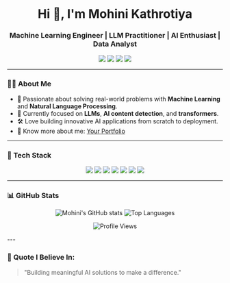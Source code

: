 <h1 align="center">Hi 👋, I'm Mohini Kathrotiya</h1>
<h3 align="center">Machine Learning Engineer | LLM Practitioner | AI Enthusiast | Data Analyst</h3>

<p align="center">
  <a href="https://www.linkedin.com/in/mohinikathro/" target="_blank"><img src="https://img.shields.io/badge/LinkedIn-blue?style=for-the-badge&logo=linkedin&logoColor=white" /></a>
  <a href="https://huggingface.co/YOUR-HF-USERNAME" target="_blank"><img src="https://img.shields.io/badge/HuggingFace-yellow?style=for-the-badge&logo=huggingface&logoColor=black" /></a>
  <a href="https://YOUR-PORTFOLIO-LINK.com" target="_blank"><img src="https://img.shields.io/badge/Portfolio-website-blueviolet?style=for-the-badge" /></a>
  <a href="mailto:YOUR-EMAIL@gmail.com"><img src="https://img.shields.io/badge/Email-red?style=for-the-badge&logo=gmail&logoColor=white" /></a>
</p>

---

### 👩‍💻 About Me
- 🌟 Passionate about solving real-world problems with **Machine Learning** and **Natural Language Processing**.
- 🤖 Currently focused on **LLMs**, **AI content detection**, and **transformers**.
- 🛠️ Love building innovative AI applications from scratch to deployment.
- 📄 Know more about me: [Your Portfolio](https://YOUR-PORTFOLIO-LINK.com)

---

### 🚀 Tech Stack
<div align="center">
  <img src="https://img.shields.io/badge/Python-3776AB?style=for-the-badge&logo=python&logoColor=white" />
  <img src="https://img.shields.io/badge/TensorFlow-FF6F00?style=for-the-badge&logo=tensorflow&logoColor=white" />
  <img src="https://img.shields.io/badge/PyTorch-EE4C2C?style=for-the-badge&logo=pytorch&logoColor=white" />
  <img src="https://img.shields.io/badge/HuggingFace-FFD21F?style=for-the-badge&logo=huggingface&logoColor=black" />
  <img src="https://img.shields.io/badge/Scikit_Learn-F7931E?style=for-the-badge&logo=scikit-learn&logoColor=white" />
  <img src="https://img.shields.io/badge/Docker-2496ED?style=for-the-badge&logo=docker&logoColor=white" />
  <img src="https://img.shields.io/badge/Git-F05032?style=for-the-badge&logo=git&logoColor=white" />
</div>

---
### 📊 GitHub Stats
<p align="center">
  <img src="https://github-readme-stats-git-masterrstaa-rickstaa.vercel.app/api?username=mohinikathro&show_icons=true&theme=tokyonight" alt="Mohini's GitHub stats" />
  <img src="https://github-readme-stats-git-masterrstaa-rickstaa.vercel.app/api/top-langs/?username=mohinikathro&layout=compact&theme=tokyonight" alt="Top Languages" />
</p>
<p align="center">
  <img src="https://komarev.com/ghpvc/?username=mohinikathro&label=Profile%20views&color=0e75b6&style=flat" alt="Profile Views" />
</p>
---

### 🌟 Quote I Believe In:
> "Building meaningful AI solutions to make a difference."
